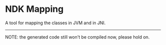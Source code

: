 # NDK Mapping

A tool for mapping the classes in JVM and in JNI.

- - -

NOTE: the generated code still won't be compiled now, please hold on.

